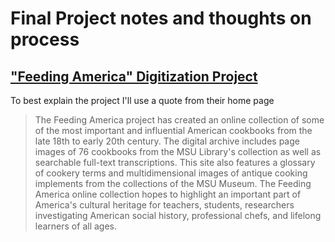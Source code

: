 # Final Project notes and thoughts on process

## ["Feeding America" Digitization Project](http://digital.lib.msu.edu/projects/cookbooks/)

To best explain the project I'll use a quote from their home page
> The Feeding America project has created an online collection of some of the most important and influential American cookbooks from the late 18th to early 20th century. The digital archive includes page images of 76 cookbooks from the MSU Library's collection as well as searchable full-text transcriptions. This site also features a glossary of cookery terms and multidimensional images of antique cooking implements from the collections of the MSU Museum.
The Feeding America online collection hopes to highlight an important part of America's cultural heritage for teachers, students, researchers investigating American social history, professional chefs, and lifelong learners of all ages.